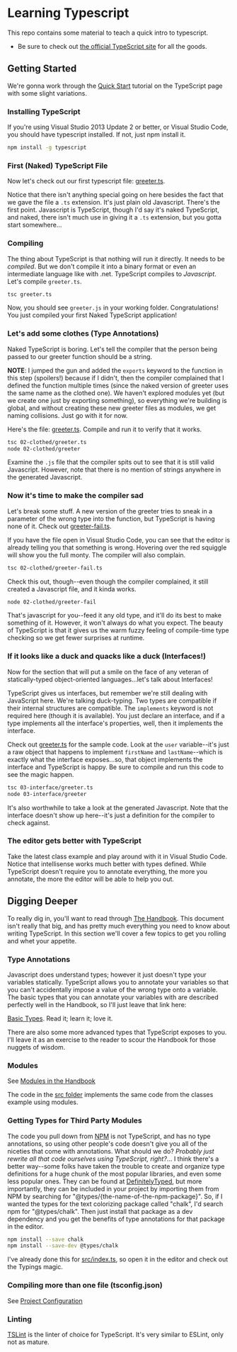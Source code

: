 # Learning Typescript

This repo contains some material to teach a quick intro to typescript.

- Be sure to check out [the official TypeScript site](https://www.typescriptlang.org/) for all the goods.

## Getting Started

We're gonna work through the [Quick Start](https://www.typescriptlang.org/docs/tutorial.html) tutorial on the TypeScript page with some slight variations.

### Installing TypeScript

If you're using Visual Studio 2013 Update 2 or better, or Visual Studio Code, you should have typescript installed. If not, just npm install it.

```bash
npm install -g typescript
```

### First (Naked) TypeScript File

Now let's check out our first typescript file: [greeter.ts](01-naked/greeter.ts).

Notice that there isn't anything special going on here besides the fact that we gave the file a `.ts` extension. It's just plain old Javascript. There's the first point. Javascript is TypeScript, though I'd say it's naked TypeScript, and naked, there isn't much use in giving it a `.ts` extension, but you gotta start somewhere...

### Compiling

The thing about TypeScript is that nothing will run it directly. It needs to be *compiled*. But we don't compile it into a binary format or even an intermediate language like with .net. TypeScript compiles to *Javascript*. Let's compile `greeter.ts`.

```bash
tsc greeter.ts
```

Now, you should see `greeter.js` in your working folder. Congratulations! You just compiled your first Naked TypeScript application!

### Let's add some clothes (Type Annotations)

Naked TypeScript is boring. Let's tell the compiler that the person being passed to our greeter function should be a string.

**NOTE**: I jumped the gun and added the `exports` keyword to the function in this step (spoilers!) because if I didn't, then the compiler complained that I defined the function multiple times (since the naked version of greeter uses the same name as the clothed one). We haven't explored modules yet (but we create one just by exporting something), so everything we're building is global, and without creating these new greeter files as modules, we get naming collisions. Just go with it for now.

Here's the file: [greeter.ts](02-clothed/greeter.ts). Compile and run it to verify that it works.

```bash
tsc 02-clothed/greeter.ts
node 02-clothed/greeter
```

Examine the `.js` file that the compiler spits out to see that it is still valid Javascript. However, note that there is no mention of strings anywhere in the generated Javascript.

### Now it's time to make the compiler sad

Let's break some stuff. A new version of the greeter tries to sneak in a parameter of the wrong type into the function, but TypeScript is having none of it. Check out [greeter-fail.ts](02-clothed/greeter-fail.ts).

If you have the file open in Visual Studio Code, you can see that the editor is already telling you that something is wrong. Hovering over the red squiggle will show you the full monty. The compiler will also complain.

```bash
tsc 02-clothed/greeter-fail.ts
```

Check this out, though--even though the compiler complained, it still created a Javascript file, and it kinda works.

```bash
node 02-clothed/greeter-fail
```

That's javascript for you--feed it any old type, and it'll do its best to make something of it. However, it won't always do what you expect. The beauty of TypeScript is that it gives us the warm fuzzy feeling of compile-time type checking so we get fewer surprises at runtime.

### If it looks like a duck and quacks like a duck (Interfaces!)

Now for the section that will put a smile on the face of any veteran of statically-typed object-oriented languages...let's talk about Interfaces!

TypeScript gives us interfaces, but remember we're still dealing with JavaScript here. We're talking duck-typing. Two types are compatible if their internal structures are compatible. The `implements` keyword is not required here (though it is available). You just declare an interface, and if a type implements all the interface's properties, well, then it implements the interface.

Check out [greeter.ts](03-interface/greeter.ts) for the sample code. Look at the `user` variable--it's just a raw object that happens to implement `firstName` and `lastName`--which is exactly what the interface exposes...so, that object implements the interface and TypeScript is happy. Be sure to compile and run this code to see the magic happen.

```bash
tsc 03-interface/greeter.ts
node 03-interface/greeter
```

It's also worthwhile to take a look at the generated Javascript. Note that the interface doesn't show up here--it's just a definition for the compiler to check against.

### The editor gets better with TypeScript

Take the latest class example and play around with it in Visual Studio Code. Notice that intellisense works much better with types defined. While TypeScript doesn't require you to annotate everything, the more you annotate, the more the editor will be able to help you out.

## Digging Deeper

To really dig in, you'll want to read through [The Handbook](https://www.typescriptlang.org/docs/handbook/basic-types.html). This document isn't really that big, and has pretty much everything you need to know about writing TypeScript. In this section we'll cover a few topics to get you rolling and whet your appetite.

### Type Annotations

Javascript does understand types; however it just doesn't type your variables statically. TypeScript allows you to annotate your variables so that you can't accidentally impose a value of the wrong type onto a variable. The basic types that you can annotate your variables with are described perfectly well in the Handbook, so I'll just leave that link here:

[Basic Types](https://www.typescriptlang.org/docs/handbook/basic-types.html). Read it; learn it; love it.

There are also some more advanced types that TypeScript exposes to you. I'll leave it as an exercise to the reader to scour the Handbook for those nuggets of wisdom.

### Modules

See [Modules in the Handbook](https://www.typescriptlang.org/docs/handbook/modules.html)

The code in the [src folder](src/index.ts) implements the same code from the classes example using modules.

### Getting Types for Third Party Modules

The code you pull down from [NPM](https://www.npmjs.com) is not TypeScript, and has no type annotations, so using other people's code doesn't give you all of the niceties that come with annotations. What should we do? *Probably just rewrite all that code ourselves using TypeScript, right?*... I think there's a better way--some folks have taken the trouble to create and organize type definitions for a huge chunk of the most popular libraries, and even some less popular ones. They can be found at [DefinitelyTyped](http://definitelytyped.org/), but more importantly, they can be included in your project by importing them from NPM by searching for "@types/{the-name-of-the-npm-package}". So, if I wanted the types for the text colorizing package called "chalk", I'd search npm for "@types/chalk". Then just install that package as a dev dependency and you get the benefits of type annotations for that package in the editor.

```bash
npm install --save chalk
npm install --save-dev @types/chalk
```

I've already done this for [src/index.ts](src/index.ts), so open it in the editor and check out the Typings magic.

### Compiling more than one file (tsconfig.json)

See [Project Configuration](https://www.typescriptlang.org/docs/handbook/tsconfig-json.html)

### Linting

[TSLint](https://palantir.github.io/tslint/) is the linter of choice for TypeScript. It's very similar to ESLint, only not as mature.